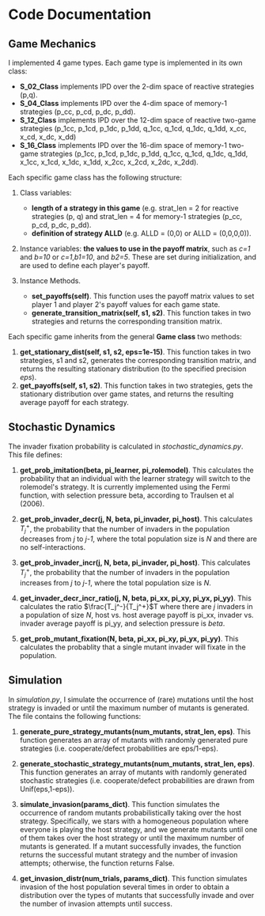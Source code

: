 # Code Documentation

## Game Mechanics

I implemented 4 game types. Each game type is implemented in its own class:
* **S_02_Class** implements IPD over the 2-dim space of reactive strategies (p,q). 
* **S_04_Class** implements IPD over the 4-dim space of memory-1 strategies (p_cc, p_cd, p_dc, p_dd).
* **S_12_Class** implements IPD over the 12-dim space of reactive two-game strategies (p_1cc, p_1cd, p_1dc, p_1dd, q_1cc, q_1cd, q_1dc, q_1dd, x_cc, x_cd, x_dc, x_dd)
* **S_16_Class** implements IPD over the 16-dim space of memory-1 two-game strategies (p_1cc, p_1cd, p_1dc, p_1dd, q_1cc, q_1cd, q_1dc, q_1dd, x_1cc, x_1cd, x_1dc, x_1dd, x_2cc, x_2cd, x_2dc, x_2dd).

Each specific game class has the following structure:
1. Class variables: 
	- **length of a strategy in this game** (e.g. strat_len = 2 for reactive strategies (p, q) and strat_len = 4 for memory-1 strategies (p_cc, p_cd, p_dc, p_dd).
	- **definition of strategy ALLD** (e.g. ALLD = (0,0) or ALLD = (0,0,0,0)).


2. Instance variables: **the values to use in the payoff matrix**, such as *c=1* and *b=10* or *c=1*,*b1=10*, and *b2=5*. These are set during initialization, and are used to define each player's payoff.
3. Instance Methods.
	* **set_payoffs(self)**. This function uses the payoff matrix values to set player 1 and player 2's payoff values for each game state.
	* **generate_transition_matrix(self, s1, s2)**. This function takes in two strategies and returns the corresponding transition matrix.

 Each specific game inherits from the general **Game class** two methods:
 1. **get_stationary_dist(self, s1, s2, eps=1e-15)**. This function takes in two strategies, s1 and s2, generates the corresponding transition matrix, and returns the resulting stationary distribution (to the specified precision *eps*).
 2. **get_payoffs(self, s1, s2)**. This function takes in two strategies, gets the stationary distribution over game states, and returns the resulting average payoff for each strategy.

## Stochastic Dynamics

The invader fixation probability is calculated in *stochastic_dynamics.py*. This file defines:

1. **get_prob_imitation(beta, pi_learner, pi_rolemodel)**. This calculates the probability that an individual with the learner strategy will switch to the rolemodel's strategy. It is currently implemented using the Fermi function, with selection pressure beta, according to Traulsen et al (2006).

2. **get_prob_invader_decr(j, N, beta, pi_invader, pi_host)**. This calculates $T_j^+$, the probability that the number of invaders in the population decreases from *j* to *j-1*, where the total population size is *N* and there are no self-interactions.
3. **get_prob_invader_incr(j, N, beta, pi_invader, pi_host)**. This calculates $T_j^+$, the probability that the number of invaders in the population increases from *j* to *j-1*, where the total population size is *N*.
4. **get_invader_decr_incr_ratio(j, N, beta, pi_xx, pi_xy, pi_yx, pi_yy)**. This calculates the ratio $\frac{T_j^-}{T_j^+}$T  where there are *j* invaders in a population of size *N*, host vs. host average payoff is pi_xx, invader vs. invader average payoff is pi_yy, and selection pressure is *beta*.
5. **get_prob_mutant_fixation(N, beta, pi_xx, pi_xy, pi_yx, pi_yy)**. This calculates the probablity that a single mutant invader will fixate in the population. 

## Simulation

In *simulation.py*, I simulate the occurrence of (rare) mutations until the host strategy is invaded or until the maximum number of mutants is generated.
The file contains the following functions:

1. **generate_pure_strategy_mutants(num_mutants, strat_len, eps)**. This function generates an array of mutants with randomly generated pure strategies (i.e. cooperate/defect probabilities are eps/1-eps).

2. **generate_stochastic_strategy_mutants(num_mutants, strat_len, eps)**. This function generates an array of mutants with randomly generated stochastic strategies (i.e. cooperate/defect probabilities are drawn from Unif(eps,1-eps)).

3. **simulate_invasion(params_dict)**. This function simulates the occurrence of random mutants probabilistically taking over the host strategy. Specifically, we stars with a homogeneous population where everyone is playing the host strategy, and we generate mutants until one of them takes over the host strategy or until the maximum number of mutants is generated. If a mutant successfully invades, the function returns the successful mutant strategy and the number of invasion attempts; otherwise, the function returns False.
    
4. **get_invasion_distr(num_trials, params_dict)**. This function simulates invasion of the host population several times in order to obtain a distribution over the types of mutants that successfully invade and over the number of invasion attempts until success.


